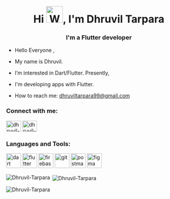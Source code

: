 <h1 align="center">Hi <img src="https://raw.githubusercontent.com/nixin72/nixin72/master/wave.gif" alt="Waving hand animated gif" height="45" style="max-width: 100%; display: inline-block;" data-target="animated-image.originalImage">, I'm Dhruvil Tarpara</h1>
<h3 align="center">I'm a Flutter developer</h3>

- Hello Everyone ,
- My name is Dhruvil.
- I’m interested in Dart/Flutter. Presently,
- I'm developing apps with Flutter.

-  How to reach me: [dhruviltarpara99@gmail.com](mailto:dhruviltarpara99@gmail.com)

<h3 align="left">Connect with me:</h3>
<p align="left">
  <a href="https://linkedin.com/in/dhruvil-tarpara" target="blank"><img align="center" src="https://raw.githubusercontent.com/rahuldkjain/github-profile-readme-generator/master/src/images/icons/Social/linked-in-alt.svg" alt="dhruvil-tarpara" height="30" width="40" /></a>
  <a href="https://instagram.com/dhruvil_9904" target="blank"><img align="center" src="https://raw.githubusercontent.com/rahuldkjain/github-profile-readme-generator/master/src/images/icons/Social/instagram.svg" alt="dhruvil-tarpara" height="30" width="40" /></a>
</p>

<h3 align="left">Languages and Tools:</h3>
<p align="left">
  <a href="https://dart.dev" target="_blank" rel="noreferrer"><img src="https://www.vectorlogo.zone/logos/dartlang/dartlang-icon.svg" alt="dart" width="40" height="40"/></a>
  <a href="https://flutter.dev" target="_blank" rel="noreferrer"><img src="https://www.vectorlogo.zone/logos/flutterio/flutterio-icon.svg" alt="flutter" width="40" height="40"/></a>
  <a href="https://firebase.google.com/" target="_blank" rel="noreferrer"><img src="https://www.vectorlogo.zone/logos/firebase/firebase-icon.svg" alt="firebase" width="40" height="40"/></a>
  <a href="https://git-scm.com/" target="_blank" rel="noreferrer"><img src="https://www.vectorlogo.zone/logos/git-scm/git-scm-icon.svg" alt="git" width="40" height="40"/></a>
  <a href="https://postman.com" target="_blank" rel="noreferrer"><img src="https://www.vectorlogo.zone/logos/getpostman/getpostman-icon.svg" alt="postman" width="40" height="40"/></a>
  <a href="https://www.figma.com/" target="_blank" rel="noreferrer"><img src="https://www.vectorlogo.zone/logos/figma/figma-icon.svg" alt="figma" width="40" height="40"/></a>
</p>

<div class="theme-dark">
  <p><img align="left" src="https://github-readme-stats.vercel.app/api/top-langs?username=Dhruvil-Tarpara&show_icons=true&locale=en&layout=compact&theme=dark" alt="Dhruvil-Tarpara" /></p>

  <p>&nbsp;<img align="center" src="https://github-readme-stats.vercel.app/api?username=Dhruvil-Tarpara&show_icons=true&locale=en&theme=dark" alt="Dhruvil-Tarpara" /></p>

  <p><img align="center" src="https://github-readme-streak-stats.herokuapp.com/?user=Dhruvil-Tarpara&theme=dark" alt="Dhruvil-Tarpara" /></p>
</div>
